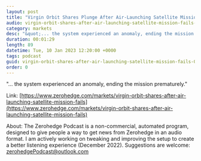 ```yaml
---
layout: post
title: "Virgin Orbit Shares Plunge After Air-Launching Satellite Mission Fails"
audio: virgin-orbit-shares-after-air-launching-satellite-mission-fails-0
category: markets
desc: "&quot;... the system experienced an anomaly, ending the mission prematurely.&quot; "
duration: 00:01:29
length: 89
datetime: Tue, 10 Jan 2023 12:20:00 +0000
tags: podcast
guid: virgin-orbit-shares-after-air-launching-satellite-mission-fails-0
order: 0
---
```

&quot;... the system experienced an anomaly, ending the mission prematurely.&quot; 

Link: [https://www.zerohedge.com/markets/virgin-orbit-shares-after-air-launching-satellite-mission-fails](https://www.zerohedge.com/markets/virgin-orbit-shares-after-air-launching-satellite-mission-fails)

About: The Zerohedge Podcast is a non-commercial, automated program, designed to give people a way to get news from Zerohedge in an audio format.  I am actively working on tweaking and improving the setup to create a better listening experience (December 2022).  Suggestions are welcome: [zerohedgePodcast@outlook.com](mailto:zerohedgePodcast@outlook.com)